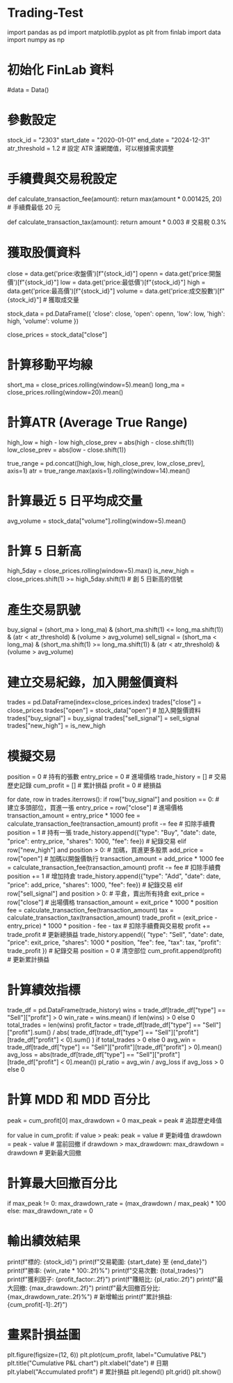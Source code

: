 # Trading-Test
import pandas as pd
import matplotlib.pyplot as plt
from finlab import data
import numpy as np

# 初始化 FinLab 資料
#data = Data()

# 參數設定
stock_id = "2303"
start_date = "2020-01-01"
end_date = "2024-12-31"
atr_threshold = 1.2  # 設定 ATR 濾網閾值，可以根據需求調整

# 手續費與交易稅設定
def calculate_transaction_fee(amount):
    return max(amount * 0.001425, 20)  # 手續費最低 20 元

def calculate_transaction_tax(amount):
    return amount * 0.003  # 交易稅 0.3%

# 獲取股價資料
close = data.get('price:收盤價')[f"{stock_id}"]
openn = data.get('price:開盤價')[f"{stock_id}"]
low = data.get('price:最低價')[f"{stock_id}"]
high = data.get('price:最高價')[f"{stock_id}"]
volume = data.get('price:成交股數')[f"{stock_id}"]  # 獲取成交量

stock_data = pd.DataFrame({
    'close': close,
    'open': openn,
    'low': low,
    'high': high,
    'volume': volume
})

close_prices = stock_data["close"]

# 計算移動平均線
short_ma = close_prices.rolling(window=5).mean()
long_ma = close_prices.rolling(window=20).mean()

# 計算ATR (Average True Range)
high_low = high - low
high_close_prev = abs(high - close.shift(1))
low_close_prev = abs(low - close.shift(1))

true_range = pd.concat([high_low, high_close_prev, low_close_prev], axis=1)
atr = true_range.max(axis=1).rolling(window=14).mean()

# 計算最近 5 日平均成交量
avg_volume = stock_data["volume"].rolling(window=5).mean()

# 計算 5 日新高
high_5day = close_prices.rolling(window=5).max()
is_new_high = close_prices.shift(1) >= high_5day.shift(1)  # 創 5 日新高的信號

# 產生交易訊號
buy_signal = (short_ma > long_ma) & (short_ma.shift(1) <= long_ma.shift(1)) & (atr < atr_threshold) & (volume > avg_volume)
sell_signal = (short_ma < long_ma) & (short_ma.shift(1) >= long_ma.shift(1)) & (atr < atr_threshold) & (volume > avg_volume)

# 建立交易紀錄，加入開盤價資料
trades = pd.DataFrame(index=close_prices.index)
trades["close"] = close_prices
trades["open"] = stock_data["open"]  # 加入開盤價資料
trades["buy_signal"] = buy_signal
trades["sell_signal"] = sell_signal
trades["new_high"] = is_new_high

# 模擬交易
position = 0  # 持有的張數
entry_price = 0  # 進場價格
trade_history = []  # 交易歷史記錄
cum_profit = []  # 累計損益
profit = 0  # 總損益

for date, row in trades.iterrows():
    if row["buy_signal"] and position == 0:
        # 建立多頭部位，買進一張
        entry_price = row["close"]  # 進場價格
        transaction_amount = entry_price * 1000
        fee = calculate_transaction_fee(transaction_amount)
        profit -= fee  # 扣除手續費
        position = 1  # 持有一張
        trade_history.append({"type": "Buy", "date": date, "price": entry_price, "shares": 1000, "fee": fee})  # 紀錄交易
    elif row["new_high"] and position > 0:
        # 加碼，買進更多股票
        add_price = row["open"]  # 加碼以開盤價執行
        transaction_amount = add_price * 1000
        fee = calculate_transaction_fee(transaction_amount)
        profit -= fee  # 扣除手續費
        position += 1  # 增加持倉
        trade_history.append({"type": "Add", "date": date, "price": add_price, "shares": 1000, "fee": fee})  # 紀錄交易
    elif row["sell_signal"] and position > 0:
        # 平倉，賣出所有持倉
        exit_price = row["close"]  # 出場價格
        transaction_amount = exit_price * 1000 * position
        fee = calculate_transaction_fee(transaction_amount)
        tax = calculate_transaction_tax(transaction_amount)
        trade_profit = (exit_price - entry_price) * 1000 * position - fee - tax  # 扣除手續費與交易稅
        profit += trade_profit  # 更新總損益
        trade_history.append({
            "type": "Sell", "date": date, "price": exit_price, "shares": 1000 * position,
            "fee": fee, "tax": tax, "profit": trade_profit
        })  # 紀錄交易
        position = 0  # 清空部位
    cum_profit.append(profit)  # 更新累計損益

# 計算績效指標
trade_df = pd.DataFrame(trade_history)
wins = trade_df[trade_df["type"] == "Sell"]["profit"] > 0
win_rate = wins.mean() if len(wins) > 0 else 0
total_trades = len(wins)
profit_factor = trade_df[trade_df["type"] == "Sell"]["profit"].sum() / abs(
    trade_df[trade_df["type"] == "Sell"]["profit"][trade_df["profit"] < 0].sum()
) if total_trades > 0 else 0
avg_win = trade_df[trade_df["type"] == "Sell"]["profit"][trade_df["profit"] > 0].mean()
avg_loss = abs(trade_df[trade_df["type"] == "Sell"]["profit"][trade_df["profit"] < 0].mean())
pl_ratio = avg_win / avg_loss if avg_loss > 0 else 0

# 計算 MDD 和 MDD 百分比
peak = cum_profit[0]
max_drawdown = 0
max_peak = peak  # 追踪歷史峰值

for value in cum_profit:
    if value > peak:
        peak = value  # 更新峰值
    drawdown = peak - value  # 當前回撤
    if drawdown > max_drawdown:
        max_drawdown = drawdown  # 更新最大回撤

# 計算最大回撤百分比
if max_peak != 0:
    max_drawdown_rate = (max_drawdown / max_peak) * 100
else:
    max_drawdown_rate = 0

# 輸出績效結果
print(f"標的: {stock_id}")
print(f"交易範圍: {start_date} 至 {end_date}")
print(f"勝率: {win_rate * 100:.2f}%")
print(f"交易次數: {total_trades}")
print(f"獲利因子: {profit_factor:.2f}")
print(f"賺賠比: {pl_ratio:.2f}")
print(f"最大回撤: {max_drawdown:.2f}")
print(f"最大回撤百分比: {max_drawdown_rate:.2f}%")  # 新增輸出
print(f"累計損益: {cum_profit[-1]:.2f}")

# 畫累計損益圖
plt.figure(figsize=(12, 6))
plt.plot(cum_profit, label="Cumulative P&L")
plt.title("Cumulative P&L chart")
plt.xlabel("date")  # 日期
plt.ylabel("Accumulated profit")  # 累計損益
plt.legend()
plt.grid()
plt.show()

